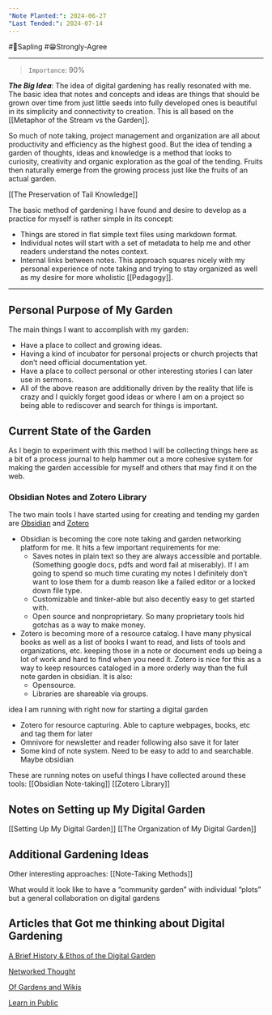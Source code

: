```yaml
---
"Note Planted:": 2024-06-27
"Last Tended:": 2024-07-14
---
```

#🌿Sapling #😁Strongly-Agree 
* * *
>`Importance`: 90%

***The Big Idea***: 
The idea of digital gardening has really resonated with me. The basic idea that notes and concepts and ideas are things that should be grown over time from just little seeds into fully developed ones is beautiful in its simplicity and connectivity to creation. This is all based on the [[Metaphor of the Stream vs the Garden]].

So much of note taking, project management and organization are all about productivity and efficiency as the highest good.  But the idea of tending a garden of thoughts, ideas and knowledge is a method that looks to curiosity, creativity and organic exploration as the goal of the tending. Fruits then naturally emerge from the growing process just like the fruits of an actual garden. 

[[The Preservation of Tail Knowledge]]

The basic method of gardening I have found and desire to develop as a practice for myself is rather simple in its concept: 
- Things are stored in flat simple text files using markdown format. 
- Individual notes will start with a set of metadata to help me and other readers understand the notes context. 
- Internal links between notes.
This approach squares nicely with my personal experience of note taking and trying to stay organized as well as my desire for more wholistic [[Pedagogy]].
* * *
## Personal Purpose of My Garden 
The main things I want to accomplish with my garden:
- Have a place to collect and growing ideas. 
- Having a kind of incubator for personal projects or church projects that don’t need official documentation yet. 
- Have a place to collect personal or other interesting stories I can later use in sermons.
- All of the above reason are additionally driven by the reality that life is crazy and I quickly forget good ideas or where I am on a project so being able to rediscover and search for things is important.
## Current State of the Garden 
As I begin to experiment with this method I will be collecting things here as a bit of a process journal to help hammer out a more cohesive system for making the garden accessible for myself and others that may find it on the web. 

### Obsidian Notes and Zotero Library 
The two main tools I have started using for creating and tending my garden are [Obsidian](https://obsidian.md/) and [Zotero](https://www.zotero.org/)

- Obsidian is becoming the core note taking and garden networking platform for me. It hits a few important requirements for me:
	- Saves notes in plain text so they are always accessible and portable. (Something google docs, pdfs and word fail at miserably). If I am going to spend so much time curating my notes I definitely don’t want to lose them for a dumb reason like a failed editor or a locked down file type.
	- Customizable and tinker-able but also decently easy to get started with.
	- Open source and nonproprietary. So many proprietary tools hid gotchas as a way to make money.
- Zotero is becoming more of a resource catalog. I have many physical books as well as a list of books I want to read, and lists of tools and organizations, etc. keeping those in a note or document ends up being a lot of work and hard to find when you need it. Zotero is nice for this as a way to keep resources cataloged in a more orderly way than the full note garden in obsidian. It is also: 
	- Opensource.
	- Libraries are shareable via groups.

 idea I am running with right now for starting a digital garden 

- Zotero for resource capturing. Able to capture webpages, books, etc and tag them for later 
- Omnivore for newsletter and reader following also save it for later 
- Some kind of note system. Need to be easy to add to and searchable. Maybe obsidian 

These are running notes on useful things I have collected around these tools:
	[[Obsidian Note-taking]]
	[[Zotero Library]]


## Notes on Setting up My Digital Garden
[[Setting Up My Digital Garden]]
[[The Organization of My Digital Garden]]

## Additional Gardening Ideas

Other interesting approaches:
	[[Note-Taking Methods]]

What would it look like to have a “community garden” with individual “plots” but a general collaboration on digital gardens 


## Articles that Got me thinking about Digital Gardening

[A Brief History & Ethos of the Digital Garden](https://maggieappleton.com/garden-history)

[Networked Thought](https://jzhao.xyz/posts/networked-thought)

[Of Gardens and Wikis](https://tomcritchlow.com/2018/10/10/of-gardens-and-wikis/)

[Learn in Public](https://www.swyx.io/learn-in-public)